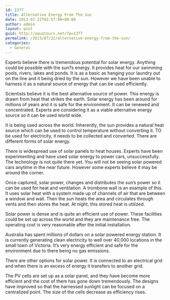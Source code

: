 ```yaml
---
id: 1377
title: Alternative Energy From The Sun
date: 2013-07-22T02:57:00+00:00
author: admin
layout: post
guid: http://aquatours.net/?p=1377
permalink: /2013/07/22/alternative-energy-from-the-sun/
categories:
  - General
---
```

Experts believe there is tremendous potential for solar energy. Anything could be possible with the sun?s energy. It provides heat for our swimming pools, rivers, lakes and ponds. It is as a basic as hanging your laundry out on the line and it being dried by the sun. However we have been unable to harness it as a natural source of energy that can be used efficiently.

Scientists believe it is the best alternative source of power. This energy is drawn from heat that strikes the earth. Solar energy has been around for millions of years and it is safe for the environment. It can be renewed and concentrated. Experts are considering it as a viable alternative energy source so it can be used world wide.

It is being used across the world. Inherently, the sun provides a natural heat source which can be used to control temperature without converting it. TO be used for electricity, it needs to be collected and converted. There are different forms of solar energy.

There is widespread use of solar panels to heat houses. Experts have been experimenting and have used solar energy to power cars, unsuccessfully. The technology is not quite there yet. You will not be seeing solar powered cars anytime in the near future. However some experts believe it may be around the corner.

Once captured, solar power, changes and distributes the sun&#8217;s power so it can be used for heat and ventilation. A trombone wall is an example of this. It uses solar heat with a system made up of channels of air that are between a window and wall. Then the sun heats the area and circulates through vents and then stores the heat. At night, this stored heat is utilized.

Solar power is dense and is quite an efficient use of power. These facilities could be set up across the world and they are maintenance free. The operating cost is very reasonable after the initial installation.

Australia has spent millions of dollars on a solar powered energy station. It is currently generating clean electricity to well over 40,000 locations in the small town of Victoria. It&#8217;s very energy efficient and safe for the environment due to there being no gas emissions.

There are other options for solar power. It is connected to an electrical grid and when there is an excess of energy it transfers to another grid.

The PV cells are set up as a solar panel, and they have become more efficient and the cost of them has gone down tremendously. The designs have improved so that the harnessed sunlight can be focused on a centralized point. The size of the cells decrease as efficiency rises.
